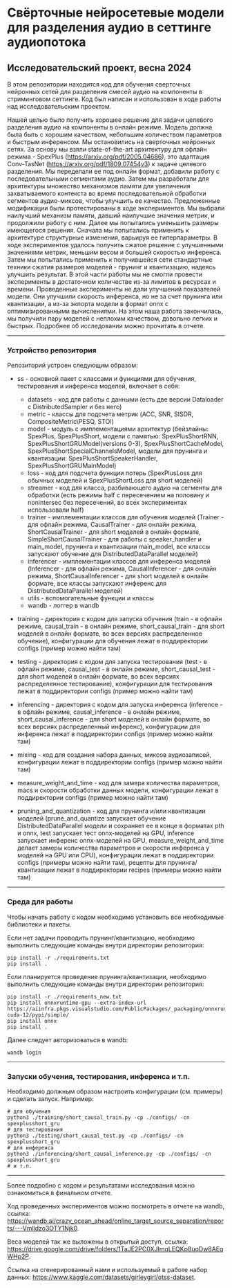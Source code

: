 # Свёрточные нейросетевые модели для разделения аудио в сеттинге аудиопотока

## Исследовательский проект, весна 2024

В этом репозитории находится код для обучения сверточных нейронных сетей для разделения смесей аудио на компоненты в стриминговом сеттинге. Код был написан и использован в ходе работы над исследовательским проектом.

Нашей целью было получить хорошее решение для задачи целевого разделения аудио на компоненты в онлайн режиме. Модель должна была быть с хорошим качеством, небольшим количеством параметров и быстрым инференсом. Мы остановились на сверточных нейронных сетях. За основу мы взяли state-of-the-art архитектуру для офлайн режима - SpexPlus (https://arxiv.org/pdf/2005.04686), это адаптация Conv-TasNet (https://arxiv.org/pdf/1809.07454v3) к задаче целевого разделения. Мы переделали ее под онлайн формат, добавили работу с последовательными сегментами аудио. Затем мы разработали для архитектуры множество механизмов памяти для увеличения захватываемого контекста во время последовательной обработки сегментов аудио-миксов, чтобы улучшить ее качество. Предложенные модификации были протестированы в ходе экспериментов. Мы выбрали наилучший механизм памяти, давший наилучшие значения метрик, и продолжили работу с ним. Далее мы попытались уменьшить размеры имеющегося решения. Сначала мы попытались применить к архитектуре структурные изменения, варьируя ее гиперпараметры. В ходе экспериментов удалось получить сжатое решение с улучшенными значениями метрик, меньшим весом и большей скоростью инференса. Затем мы попытались применить к получившейся сети стандартные техники сжатия размеров моделей - прунинг и квантизацию, надеясь улучшить результат. В этой части работы мы не смогли провести эксперименты в достаточном количестве из-за лимитов в ресурсах и времени. Проведенные эксперименты не дали улучшений показателей модели. Они улучшили скорость инференса, но не за счет прунинга или квантизации, а из-за экпорта модели в формат onnx с оптимизированными вычислениями. На этом наша работа закончилась, мы получили пару моделей с неплохим качеством, довольно легких и быстрых. Подробнее об исследовании можно прочитать в отчете.

____

### Устройство репозитория

Репозиторий устроен следующим образом: 

- ss - основной пакет с классами и функциями для обучения, тестирования и инференса моделей, включает в себя:
    - datasets - код для работы с данными (есть две версии Dataloader с DistributedSampler и без него)
    - metric - классы для подсчета метрик (ACC, SNR, SISDR, CompositeMetric\PESQ, STOI)
    - model - модуль с имплементациями архитектур (бейзлайны: SpexPlus, SpexPlusShort, модели с памятью: SpexPlusShortRNN, SpexPlusShortGRUModel(versions 0-3), SpexPlusShortCacheModel, SpexPlusShortSpecialChannelsModel, модели для прунинга и квантизации: SpexPlusShortSpeakerHandler, SpexPlusShortGRUMainModel)
    - loss - код для подсчета функции потерь (SpexPlusLoss для обычных моделей и SpexPlusShortLoss для short моделей)
    - streamer - код для класса, разбивающего аудио на сегменты для обработки (есть режимы half с пересечением на половину и nonintersec без пересечений, во всех экспериментах использовали half)
    - trainer - имплементации классов для обучения моделей (Trainer - для офлайн режима, CausalTrainer - для онлайн режима, ShortCausalTrainer - для short моделей в онлайн формате, SimpleShortCausalTrainer - для работы с speaker_handler и main_model, прунинга и квантизации main_model, все классы запускают обучение для DistributedDataParallel моделей)
    - inferencer - имплементации классов для инференса моделей (Inferencer - для офлайн режима, CausalInferencer - для онлайн режима, ShortCausalInferencer - для short моделей в онлайн формате, все классы запускают инференс для DistributedDataParallel моделей)
    - utils - вспомогательные функции и классы
    - wandb - логгер в wandb

- training - директория с кодом для запуска обучения (train - в офлайн режиме, causal_train - в онлайн режиме, short_causal_train - для short моделей в онлайн формате, во всех версиях распределенное обучение), конфигурации для обучения лежат в поддиректории configs (пример можно найти там)

- testing - директория с кодом для запуска тестирования (test - в офлайн режиме, causal_test - в онлайн режиме, short_causal_test - для short моделей в онлайн формате, во всех версиях распределенное тестирование), конфигурации для тестирования лежат в поддиректории configs (пример можно найти там)

- inferencing - директория с кодом для запуска инференса (inference - в офлайн режиме, causal_inference - в онлайн режиме, short_causal_inference - для short моделей в онлайн формате, во всех версиях распределенный инференс), конфигурации для инференса лежат в поддиректории configs (пример можно найти там)

- mixing - код для создания набора данных, миксов аудиозаписей, конфигурации лежат в поддиректории configs (пример можно найти там)

- measure_weight_and_time - код для замера количества параметров, macs и скорости обработки данных модели, конфигурации лежат в поддиректории configs (пример можно найти там)

- pruning_and_quantization - код для прунинга и/или квантизации моделей (prune_and_quantize запускает обучение DistributedDataParallel модели и сохраняет ее в конце в форматах pth и onnx, test запускает тест onnx-моделей на GPU, inference запускает инференс onnx-моделей на GPU, measure_weight_and_time делает замеры количества параметров и скорости инференса у моделей на GPU или CPU), конфигурации лежат в поддиректории configs (примеры можно найти там), рецепты для прунинга/квантизации лежат в поддиректории recipes (примеры можно найти там)

____

### Среда для работы

Чтобы начать работу с кодом необходимо установить все необходимые библиотеки и пакеты.

Если нет задачи проводить прунинг/квантизацию, необходимо выполнить следующие команды внутри директории репозитория:

```
pip install -r ./requirements.txt
pip install .
```

Если планируется проведение прунинга/квантизации, необходимо выполнить следующие команды внутри директории репозитория:

```
pip install -r ./requirements_new.txt
pip install onnxruntime-gpu --extra-index-url https://aiinfra.pkgs.visualstudio.com/PublicPackages/_packaging/onnxruntime-cuda-12/pypi/simple/
pip install onnx
pip install .
```

Далее следует авторизоваться в wandb:

```
wandb login
```
____

### Запуски обучения, тестирования, инференса и т.п.

Необходимо должным образом настроить конфигурации (см. примеры) и сделать запуск. Например: 

```
# для обучения
python3 ./training/short_causal_train.py -cp ./configs/ -cn spexplusshort_gru
# для тестирования
python3 ./testing/short_causal_test.py -cp ./configs/ -cn spexplusshort_gru
# для инференса
python3 ./inferencing/short_causal_inference.py -cp ./configs/ -cn spexplusshort_gru
# и т.п.
```

____

Более подробно с ходом и результатами исследования можно ознакомиться в финальном отчете.

Ход проведенных экспериментов можно посмотреть в отчете на wandb, ссылка: https://wandb.ai/crazy_ocean_ahead/online_target_source_separation/reports/---Vmlldzo3OTY1Njk0.

Веса моделей так же выложены в открытый доступ, ссылка: https://drive.google.com/drive/folders/1TaJE2PC0XJImqLEQKp8uqDw8AEqWHp2P.

Ссылка на сгенерированный нами и используемый в работе набор данных: https://www.kaggle.com/datasets/girleygirl/otss-dataset.


